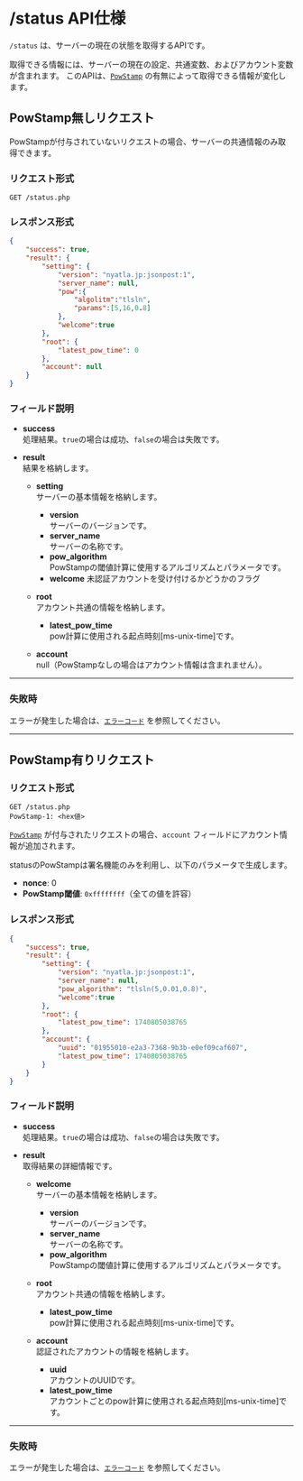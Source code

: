 # /status API仕様

`/status` は、サーバーの現在の状態を取得するAPIです。

取得できる情報には、サーバーの現在の設定、共通変数、およびアカウント変数が含まれます。
このAPIは、[`PowStamp`](../../powstamp.md) の有無によって取得できる情報が変化します。

## PowStamp無しリクエスト

PowStampが付与されていないリクエストの場合、サーバーの共通情報のみ取得できます。

### リクエスト形式

```http
GET /status.php
```

### レスポンス形式

```json
{
    "success": true,
    "result": {
        "setting": {
            "version": "nyatla.jp:jsonpost:1",
            "server_name": null,
            "pow":{
                "algolitm":"tlsln",
                "params":[5,16,0.8]
            },
            "welcome":true
        },
        "root": {
            "latest_pow_time": 0
        },
        "account": null
    }
}
```

### フィールド説明

- **success**  
    処理結果。`true`の場合は成功、`false`の場合は失敗です。

- **result**  
    結果を格納します。

    - **setting**  
        サーバーの基本情報を格納します。
        - **version**  
            サーバーのバージョンです。
        - **server_name**  
            サーバーの名称です。
        - **pow_algorithm**  
            PowStampの閾値計算に使用するアルゴリズムとパラメータです。
        - **welcome**
            未認証アカウントを受け付けるかどうかのフラグ
    - **root**  
        アカウント共通の情報を格納します。
        - **latest_pow_time**  
            pow計算に使用される起点時刻[ms-unix-time]です。

    - **account**  
        null（PowStampなしの場合はアカウント情報は含まれません）。

---

### 失敗時

エラーが発生した場合は、[`エラーコード`](./errorcodes.md) を参照してください。

---

## PowStamp有りリクエスト

### リクエスト形式

```http
GET /status.php
PowStamp-1: <hex値>
```

[`PowStamp`](../../powstamp.md) が付与されたリクエストの場合、`account` フィールドにアカウント情報が追加されます。

statusのPowStampは署名機能のみを利用し、以下のパラメータで生成します。

- **nonce**: 0
- **PowStamp閾値**: `0xffffffff`（全ての値を許容）

### レスポンス形式

```json
{
    "success": true,
    "result": {
        "setting": {
            "version": "nyatla.jp:jsonpost:1",
            "server_name": null,
            "pow_algorithm": "tlsln(5,0.01,0.8)",
            "welcome":true
        },
        "root": {
            "latest_pow_time": 1740805038765
        },
        "account": {
            "uuid": "01955010-e2a3-7368-9b3b-e0ef09caf607",
            "latest_pow_time": 1740805038765
        }
    }
}
```

### フィールド説明

- **success**  
    処理結果。`true`の場合は成功、`false`の場合は失敗です。

- **result**  
    取得結果の詳細情報です。

    - **welcome**  
        サーバーの基本情報を格納します。
        - **version**  
            サーバーのバージョンです。
        - **server_name**  
            サーバーの名称です。
        - **pow_algorithm**  
            PowStampの閾値計算に使用するアルゴリズムとパラメータです。

    - **root**  
        アカウント共通の情報を格納します。
        - **latest_pow_time**  
            pow計算に使用される起点時刻[ms-unix-time]です。

    - **account**  
        認証されたアカウントの情報を格納します。
        - **uuid**  
            アカウントのUUIDです。
        - **latest_pow_time**  
            アカウントごとのpow計算に使用される起点時刻[ms-unix-time]です。

---

### 失敗時

エラーが発生した場合は、[`エラーコード`](./errorcodes.md) を参照してください。

